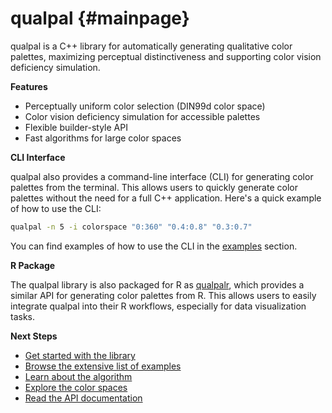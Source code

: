 # qualpal {#mainpage}

qualpal is a C++ library for automatically generating qualitative color palettes,
maximizing perceptual distinctiveness and supporting color vision deficiency simulation.

**Features**

- Perceptually uniform color selection (DIN99d color space)
- Color vision deficiency simulation for accessible palettes
- Flexible builder-style API
- Fast algorithms for large color spaces

**CLI Interface**

qualpal also provides a command-line interface (CLI) for
generating color palettes from the terminal. This allows users
to quickly generate color palettes without the need for a full
C++ application. Here's a quick example of how to use the CLI:

```bash
qualpal -n 5 -i colorspace "0:360" "0.4:0.8" "0.3:0.7"
```

You can find examples of how to use the CLI
in the [examples](#examples-cli) section.

**R Package**

The qualpal library is also packaged for R as
[qualpalr](https://cran.r-project.org/package=qualpalr),
which provides a similar API for generating color palettes
from R. This allows users to easily integrate qualpal into their R workflows,
especially for data visualization tasks.

**Next Steps**

- [Get started with the library](#getting-started)
- [Browse the extensive list of examples](#examples)
- [Learn about the algorithm](#algorithm)
- [Explore the color spaces](#colors)
- [Read the API documentation](https://jolars.github.io/qualpal/namespaces.html)
